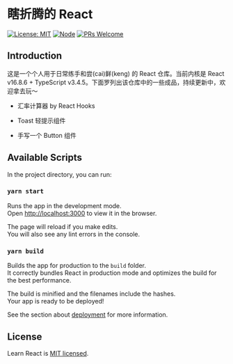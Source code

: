 # 瞎折腾的 React

[![License: MIT](https://img.shields.io/badge/License-MIT-green.svg)](https://opensource.org/licenses/MIT)
[![Node](https://img.shields.io/badge/node-%3E%3D8.0.0-green.svg)](https://github.com/YanceyOfficial/learn-react)
[![PRs Welcome](https://img.shields.io/badge/PRs-welcome-green.svg)](https://github.com/YanceyOfficial/learn-react/pulls)

## Introduction

这是一个个人用于日常练手和尝(cai)鲜(keng) 的 React 仓库。当前内核是 React v16.8.6 + TypeScript v3.4.5。下面罗列出该仓库中的一些成品，持续更新中，欢迎拿去玩～

- 汇率计算器 by React Hooks

- Toast 轻提示组件

- 手写一个 Button 组件

## Available Scripts

In the project directory, you can run:

### `yarn start`

Runs the app in the development mode.<br>
Open [http://localhost:3000](http://localhost:3000) to view it in the browser.

The page will reload if you make edits.<br>
You will also see any lint errors in the console.

### `yarn build`

Builds the app for production to the `build` folder.<br>
It correctly bundles React in production mode and optimizes the build for the best performance.

The build is minified and the filenames include the hashes.<br>
Your app is ready to be deployed!

See the section about [deployment](https://facebook.github.io/create-react-app/docs/deployment) for more information.

## License

Learn React is [MIT licensed](https://opensource.org/licenses/MIT).

